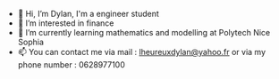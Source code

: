 - 👋 Hi, I’m Dylan, I'm a engineer student
- 👀 I’m interested in finance
- 🌱 I’m currently learning mathematics and modelling at Polytech Nice Sophia
- 📫 You can contact me via mail : lheureuxdylan@yahoo.fr or via my phone number : 0628977100

<!---
Dystopia06/Dystopia06 is a ✨ special ✨ repository because its `README.md` (this file) appears on your GitHub profile.
You can click the Preview link to take a look at your changes.
--->
